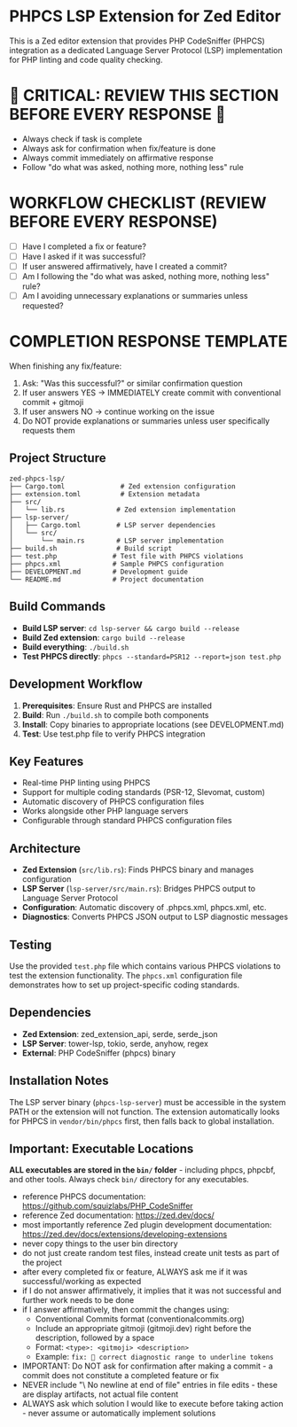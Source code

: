 # PHPCS LSP Extension for Zed Editor

This is a Zed editor extension that provides PHP CodeSniffer (PHPCS) integration as a dedicated Language Server Protocol (LSP) implementation for PHP linting and code quality checking.

# 🚨 CRITICAL: REVIEW THIS SECTION BEFORE EVERY RESPONSE 🚨
- Always check if task is complete
- Always ask for confirmation when fix/feature is done
- Always commit immediately on affirmative response
- Follow "do what was asked, nothing more, nothing less" rule

# WORKFLOW CHECKLIST (REVIEW BEFORE EVERY RESPONSE)
- [ ] Have I completed a fix or feature?
- [ ] Have I asked if it was successful?
- [ ] If user answered affirmatively, have I created a commit?
- [ ] Am I following the "do what was asked, nothing more, nothing less" rule?
- [ ] Am I avoiding unnecessary explanations or summaries unless requested?

# COMPLETION RESPONSE TEMPLATE
When finishing any fix/feature:
1. Ask: "Was this successful?" or similar confirmation question
2. If user answers YES -> IMMEDIATELY create commit with conventional commit + gitmoji
3. If user answers NO -> continue working on the issue
4. Do NOT provide explanations or summaries unless user specifically requests them

## Project Structure

```
zed-phpcs-lsp/
├── Cargo.toml              # Zed extension configuration
├── extension.toml          # Extension metadata
├── src/
│   └── lib.rs             # Zed extension implementation
├── lsp-server/
│   ├── Cargo.toml         # LSP server dependencies
│   └── src/
│       └── main.rs        # LSP server implementation
├── build.sh               # Build script
├── test.php              # Test file with PHPCS violations
├── phpcs.xml             # Sample PHPCS configuration
├── DEVELOPMENT.md        # Development guide
└── README.md             # Project documentation
```

## Build Commands

- **Build LSP server**: `cd lsp-server && cargo build --release`
- **Build Zed extension**: `cargo build --release`
- **Build everything**: `./build.sh`
- **Test PHPCS directly**: `phpcs --standard=PSR12 --report=json test.php`

## Development Workflow

1. **Prerequisites**: Ensure Rust and PHPCS are installed
2. **Build**: Run `./build.sh` to compile both components
3. **Install**: Copy binaries to appropriate locations (see DEVELOPMENT.md)
4. **Test**: Use test.php file to verify PHPCS integration

## Key Features

- Real-time PHP linting using PHPCS
- Support for multiple coding standards (PSR-12, Slevomat, custom)
- Automatic discovery of PHPCS configuration files
- Works alongside other PHP language servers
- Configurable through standard PHPCS configuration files

## Architecture

- **Zed Extension** (`src/lib.rs`): Finds PHPCS binary and manages configuration
- **LSP Server** (`lsp-server/src/main.rs`): Bridges PHPCS output to Language Server Protocol
- **Configuration**: Automatic discovery of .phpcs.xml, phpcs.xml, etc.
- **Diagnostics**: Converts PHPCS JSON output to LSP diagnostic messages

## Testing

Use the provided `test.php` file which contains various PHPCS violations to test the extension functionality. The `phpcs.xml` configuration file demonstrates how to set up project-specific coding standards.

## Dependencies

- **Zed Extension**: zed_extension_api, serde, serde_json
- **LSP Server**: tower-lsp, tokio, serde, anyhow, regex
- **External**: PHP CodeSniffer (phpcs) binary

## Installation Notes

The LSP server binary (`phpcs-lsp-server`) must be accessible in the system PATH or the extension will not function. The extension automatically looks for PHPCS in `vendor/bin/phpcs` first, then falls back to global installation.

## Important: Executable Locations
**ALL executables are stored in the `bin/` folder** - including phpcs, phpcbf, and other tools. Always check `bin/` directory for any executables.
- reference PHPCS documentation: https://github.com/squizlabs/PHP_CodeSniffer
- reference Zed documentation: https://zed.dev/docs/
- most importantly reference Zed plugin development documentation: https://zed.dev/docs/extensions/developing-extensions
- never copy things to the user bin directory
- do not just create random test files, instead create unit tests as part of the project
- after every completed fix or feature, ALWAYS ask me if it was successful/working as expected
- if I do not answer affirmatively, it implies that it was not successful and further work needs to be done
- if I answer affirmatively, then commit the changes using:
  - Conventional Commits format (conventionalcommits.org)
  - Include an appropriate gitmoji (gitmoji.dev) right before the description, followed by a space
  - Format: `<type>: <gitmoji> <description>`
  - Example: `fix: 🐛 correct diagnostic range to underline tokens`
- IMPORTANT: Do NOT ask for confirmation after making a commit - a commit does not constitute a completed feature or fix
- NEVER include "\ No newline at end of file" entries in file edits - these are display artifacts, not actual file content
- ALWAYS ask which solution I would like to execute before taking action - never assume or automatically implement solutions